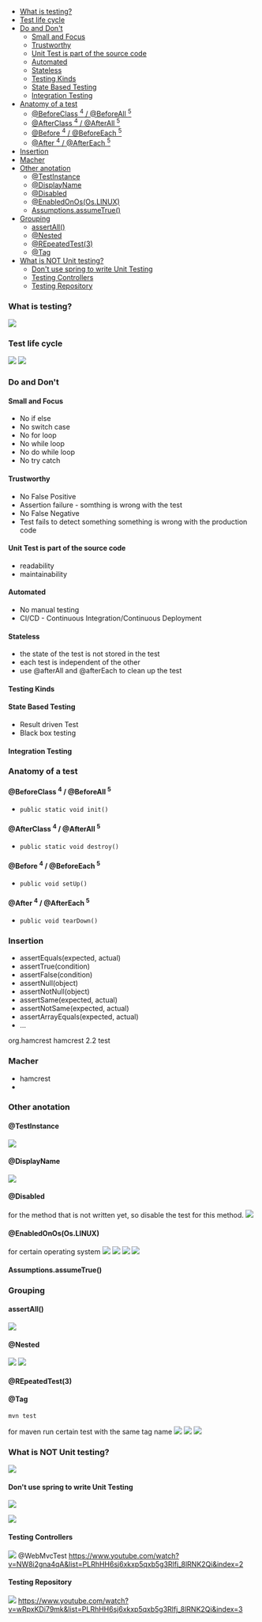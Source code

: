 - [What is testing?](#what-is-testing)
- [Test life cycle](#test-life-cycle)
- [Do and Don't](#do-and-dont)
  - [Small and Focus](#small-and-focus)
  - [Trustworthy](#trustworthy)
  - [Unit Test is part of the source code](#unit-test-is-part-of-the-source-code)
  - [Automated](#automated)
  - [Stateless](#stateless)
  - [Testing Kinds](#testing-kinds)
  - [State Based Testing](#state-based-testing)
  - [Integration Testing](#integration-testing)
- [Anatomy of a test](#anatomy-of-a-test)
  - [@BeforeClass <sup>4</sup> / @BeforeAll <sup>5</sup>](#beforeclass-sup4sup--beforeall-sup5sup)
  - [@AfterClass <sup>4</sup> / @AfterAll <sup>5</sup>](#afterclass-sup4sup--afterall-sup5sup)
  - [@Before <sup>4</sup> / @BeforeEach <sup>5</sup>](#before-sup4sup--beforeeach-sup5sup)
  - [@After <sup>4</sup> / @AfterEach <sup>5</sup>](#after-sup4sup--aftereach-sup5sup)
- [Insertion](#insertion)
- [Macher](#macher)
- [Other anotation](#other-anotation)
  - [@TestInstance](#testinstance)
  - [@DisplayName](#displayname)
  - [@Disabled](#disabled)
  - [@EnabledOnOs(Os.LINUX)](#enabledonososlinux)
  - [Assumptions.assumeTrue()](#assumptionsassumetrue)
- [Grouping](#grouping)
  - [assertAll()](#assertall)
  - [@Nested](#nested)
  - [@REpeatedTest(3)](#repeatedtest3)
  - [@Tag](#tag)
- [What is NOT Unit testing?](#what-is-not-unit-testing)
  - [Don't use spring to write Unit Testing](#dont-use-spring-to-write-unit-testing)
  - [Testing Controllers](#testing-controllers)
  - [Testing Repository](#testing-repository)

### What is testing?

![](./images/download.png)

### Test life cycle

![](./images/Screen%20Shot%202022-04-10%20at%208.08.03%20AM.png)
![](./images/Screen%20Shot%202022-04-10%20at%208.12.46%20AM.png)

### Do and Don't

#### Small and Focus
*  No if else
*  No switch case
*  No for loop
*  No while loop
*  No do while loop
*  No try catch

#### Trustworthy
*  No False Positive
* Assertion failure - somthing is wrong with the test
*  No False Negative
* Test fails to detect something something is wrong with the production code
  
#### Unit Test is part of the source code
*  readability
*  maintainability

#### Automated
*  No manual testing
*  CI/CD - Continuous Integration/Continuous Deployment

#### Stateless
* the state of the test is not stored in the test
* each test is independent of the other
* use @afterAll and @afterEach to clean up the test

#### Testing Kinds
#### State Based Testing
* Result driven Test
* Black box testing

#### Integration Testing

### Anatomy of a test
#### @BeforeClass <sup>4</sup> / @BeforeAll <sup>5</sup> 
* `public static void init()`
#### @AfterClass <sup>4</sup> / @AfterAll <sup>5</sup>
* `public static void destroy()`
#### @Before <sup>4</sup> / @BeforeEach <sup>5</sup>
* `public void setUp()`
#### @After <sup>4</sup> / @AfterEach <sup>5</sup>
* `public void tearDown()`

### Insertion
* assertEquals(expected, actual)
* assertTrue(condition)
* assertFalse(condition)
* assertNull(object)
* assertNotNull(object)
* assertSame(expected, actual)
* assertNotSame(expected, actual)
* assertArrayEquals(expected, actual)
* ...
<!-- https://mvnrepository.com/artifact/org.hamcrest/hamcrest -->
<dependency>
    <groupId>org.hamcrest</groupId>
    <artifactId>hamcrest</artifactId>
    <version>2.2</version>
    <scope>test</scope>
</dependency>


### Macher
* hamcrest
* 


### Other anotation
#### @TestInstance

![](./images/Screen%20Shot%202022-04-10%20at%208.49.16%20AM.png)

#### @DisplayName

![](./images/Screen%20Shot%202022-04-10%20at%208.59.03%20AM.png)

#### @Disabled

for the method that is not written yet, so disable the test for this method.
![](./images/Screen%20Shot%202022-04-10%20at%209.07.55%20AM.png)

#### @EnabledOnOs(Os.LINUX)

for certain operating system
![](./images/Screen%20Shot%202022-04-10%20at%209.14.01%20AM.png)
![](./images/Screen%20Shot%202022-04-10%20at%209.19.39%20AM.png)
![](./images/Screen%20Shot%202022-04-10%20at%209.20.01%20AM.png)
![](./images/Screen%20Shot%202022-04-10%20at%209.23.03%20AM.png)

#### Assumptions.assumeTrue()

### Grouping

#### assertAll()

![](./images/Screen%20Shot%202022-04-10%20at%209.44.58%20AM.png)

#### @Nested

![](./images/Screen%20Shot%202022-04-10%20at%209.44.58%20AM.png)
![](./images/Screen%20Shot%202022-04-10%20at%2010.00.36%20AM.png)

#### @REpeatedTest(3)

#### @Tag

```console
mvn test
```

for maven run certain test with the same tag name
![](./images/Screen%20Shot%202022-04-10%20at%2010.52.45%20AM.png)
![](./images/Screen%20Shot%202022-04-10%20at%2010.53.00%20AM.png)
![](./images/Screen%20Shot%202022-04-10%20at%2010.53.14%20AM.png)


### What is NOT Unit testing?
![](images/unit-testing/Screen%20Shot%202022-05-19%20at%201.37.51%20AM.png)

#### Don't use spring to write Unit Testing
![](images/unit-testing/Screen%20Shot%202022-05-19%20at%201.44.42%20AM.png)

![](images/unit-testing/Screen%20Shot%202022-05-19%20at%201.54.43%20AM.png)

#### Testing Controllers
![](images/unit-testing/Screen%20Shot%202022-05-19%20at%203.54.29%20AM.png)
@WebMvcTest
https://www.youtube.com/watch?v=NW8i2gna4qA&list=PLRhHH6sj6xkxp5qxb5g3Rlfj_8lRNK2Qi&index=2

#### Testing Repository
![](images/unit-testing/Screen%20Shot%202022-05-19%20at%207.31.47%20AM.png)
https://www.youtube.com/watch?v=wRpxKDi79mk&list=PLRhHH6sj6xkxp5qxb5g3Rlfj_8lRNK2Qi&index=3


